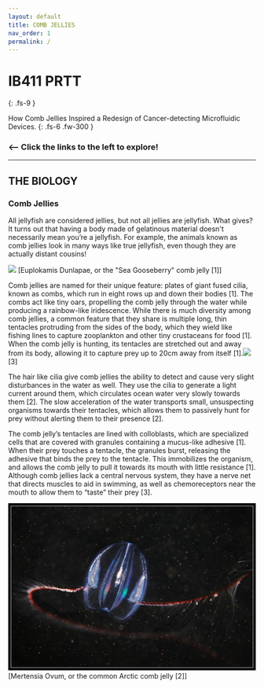 ```yaml
---
layout: default
title: COMB JELLIES
nav_order: 1
permalink: /
---
```


# IB411 PRTT
{: .fs-9 }

How Comb Jellies Inspired a Redesign of Cancer-detecting Microfluidic Devices.
{: .fs-6 .fw-300 }
### <-- Click the links to the left to explore!
---

## THE BIOLOGY

### Comb Jellies 
All jellyfish are considered jellies, but not all jellies are jellyfish. What gives? It turns out that having a body made of gelatinous material doesn't necessarily mean you’re a jellyfish. For example, the animals known as comb jellies look in many ways like true jellyfish, even though they are actually distant cousins!

![](https://ocean.si.edu/sites/default/files/styles/article_full_width_592/public/dryodora.jpg?itok=Nawc2m38:large) [Euplokamis Dunlapae, or the "Sea Gooseberry" comb jelly [1]]

Comb jellies are named for their unique feature: plates of giant fused cilia, known as combs, which run in eight rows up and down their bodies [1]. The combs act like tiny oars, propelling the comb jelly through the water while producing a rainbow-like iridescence. While there is much diversity among comb jellies, a common feature that they share is multiple long, thin tentacles protruding from the sides of the body, which they wield like fishing lines to capture zooplankton and other tiny crustaceans for food [1]. When the comb jelly is hunting, its tentacles are stretched out and away from its body, allowing it to capture prey up to 20cm away from itself [1].![](https://media.wired.com/photos/59323e925c4fbd732b55167a/master/w_660,c_limit/The-Lovely-Lobed-Comb-Jelly.gif) [3]

The hair like cilia give comb jellies the ability to detect and cause very slight disturbances in the water as well. They use the cilia to generate a light current around them, which circulates ocean water very slowly towards them [2]. The slow acceleration of the water transports small, unsuspecting organisms towards their tentacles, which allows them to passively hunt for prey without alerting them to their presence [2].

The comb jelly’s tentacles are lined with colloblasts, which are specialized cells that are covered with granules containing a mucus-like adhesive [1]. When their prey touches a tentacle, the granules burst, releasing the adhesive that binds the prey to the tentacle. This immobilizes the organism, and allows the comb jelly to pull it towards its mouth with little resistance [1]. Although comb jellies lack a central nervous system, they have a nerve net that directs muscles to aid in swimming, as well as chemoreceptors near the mouth to allow them to “taste” their prey [3].

![](/mertensia-ovum.jpg) [Mertensia Ovum, or the common Arctic comb jelly [2]]


